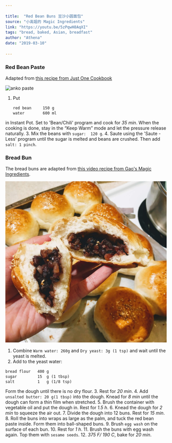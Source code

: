 ```yaml
---

title:  "Red Bean Buns 豆沙小圆面包"
source: "小高姐的 Magic Ingredients"
link: "https://youtu.be/5zPqwH8AqXI"
tags: "bread, baked, Asian, breadfast"
author: "Athena"
date: "2019-03-10"

---
```

### Red Bean Paste

Adapted from [this recipe from Just One Cookbook](https://www.justonecookbook.com/wprm_print/57654)

![anko paste](https://www.justonecookbook.com/wp-content/uploads/2015/11/Pressure-Cooker-Anko-Text.jpg)

1. Put
   ```
   red bean     150 g 
   water        600 ml
   ```
  in Instant Pot. Set to 'Bean/Chili' program and cook for *35 min*. When the cooking is done, stay in the “Keep Warm” mode and let the pressure release naturally. 
3. Mix the beans with `sugar:  120 g`.
4. Saute using the 'Saute - Less' program until the sugar is melted and beans are crushed. Then add `salt: 1 pinch`.

### Bread Bun

The bread buns are adapted from [this video recipe from Gao's Magic Ingredients](https://youtu.be/5zPqwH8AqXI).

![red bean bun](./red-bean-bun.jpg)

1. Combine `Warm water: 260g` and `Dry yeast: 3g (1 tsp)` and wait until the yeast is melted.
2. Add to the yeast water:
```
bread flour   400 g            
sugar         15  g (1 tbsp)   
salt          1   g (1/8 tsp) 
```
Form the dough until there is no dry flour.
3. Rest for *20 min*.
4. Add `unsalted butter: 20 g(1 tbsp)` into the dough. Knead for *8 min* until the dough can form a thin film when stretched.
5. Brush the container with vegetable oil and put the dough in. Rest for *1.5 h*.
6. Knead the dough for *2 min* to squeeze the air out.
7. Divide the dough into 12 buns. Rest for *15 min*.
8. Roll the buns into wraps as large as the palm, and tuck the red bean paste inside. Form them into ball-shaped buns.
9. Brush `egg wash` on the surface of each bun.
10. Rest for *1 h*.
11. Brush the buns with egg wash again. Top them with `sesame seeds`.
12. *375 F/ 190 C*, bake for *20 min*.
